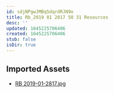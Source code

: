 ```yaml
---
id: sdjNPgwJMBq5dqrdRJN9o
title: Rb_2019 01 2817 50 31 Resources
desc: ''
updated: 1645225706406
created: 1645225706406
stub: false
isDir: true
---
```

## Imported Assets
- [RB 2019-01-2817.jpg](/assets/rb-2019-01-2817.jpg)
